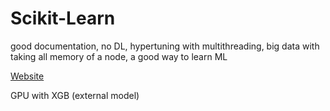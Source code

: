 # Scikit-Learn

good documentation, no DL, hypertuning with multithreading, big data with taking all memory of a node, a good way to learn ML

[Website](https://scikit-learn.org/stable/)

GPU with XGB (external model)
